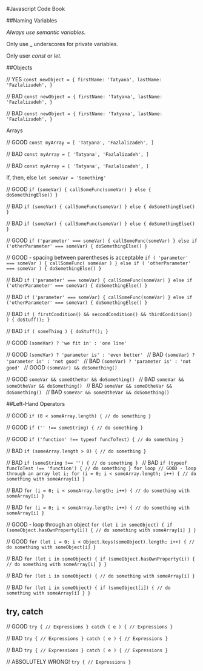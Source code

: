 #Javascript Code Book

##Naming Variables

*Always use semantic variables*.

Only use _ underscores for private variables.

Only user *const* or *let*.



##Objects

// YES
`const newObject = {
	firstName: 'Tatyana',
	lastName: 'Fazlalizadeh',
}`

// BAD
  `const newObject = { firstName: 'Tatyana', lastName: 'Fazlalizadeh', }`

// BAD
`const newObject = { firstName: 'Tatyana',
	lastName: 'Fazlalizadeh', }`

Arrays

// GOOD
`const myArray = [
	'Tatyana',
	'Fazlalizadeh',
]`

// BAD
`const myArray = [ 'Tatyana', 'Fazlalizadeh', ]`

// BAD
`const myArray = [ 'Tatyana',
	'Fazlalizadeh', ]`


If, then, else
`let someVar = 'Something'`

// GOOD
`if (someVar) {
	callSomeFunc(someVar)
} else {
	doSomethingElse()
}`

// BAD
`if (someVar) { callSomeFunc(someVar) } else { doSomethingElse() }`

// BAD
`if (someVar) {
 callSomeFunc(someVar)
}
else {
 doSomethingElse()
}`

// GOOD
`if ('parameter' === someVar) {
	callSomeFunc(someVar)
} else
if ('otherParameter' === someVar) {
	doSomethingElse()
}`

// GOOD - spacing between parentheses is acceptable
`if ( 'parameter' === someVar ) {
	callSomeFunc( someVar )
} else
if ( 'otherParameter' === someVar ) {
	doSomethingElse()
}`

// BAD
`if ('parameter' === someVar)
{
	callSomeFunc(someVar)
}
else if ('otherParameter' === someVar)
{
	doSomethingElse()
}`

// BAD
`if ('parameter' === someVar)
{
	callSomeFunc(someVar)
} else if ('otherParameter' === someVar)
{
	doSomethingElse()
}`

// BAD
`if (
    firstCondition() &&
    secondCondition() &&
    thirdCondition()
) {
    doStuff();
}`

// BAD
`if (
    someThing
) {
    doStuff();
}`

// GOOD
`(someVar) ? 'we fit in' : 'one line'`

// GOOD
`(someVar)
	? 'parameter is'
	: 'even better'
`
// BAD
`(someVar) ?
	'parameter is' :
	'not good'
`
// BAD
`(someVar)
? 'parameter is'
: 'not good'
`
// GOOD
`(someVar) && doSomething()`

// GOOD
`someVar
	&& someOtheVar
	&& doSomething()
`
// BAD
`someVar &&
someOtheVar &&
doSomething()
`
// BAD
`someVar &&
	someOtheVar &&
	doSomething()
`
// BAD
`someVar && someOtheVar && doSomething()`

##Left-Hand Operators

// GOOD
`if (0 < someArray.length) {
	// do something
}`

// GOOD
`if ('' !== someString) {
	// do something
}`

// GOOD
`if ('function' !== typeof funcToTest) {
	// do something
}`

// BAD
`if (someArray.length > 0) {
	// do something
}`

// BAD
`if (someString !== '') {
	// do something
}
`
// BAD
`if (typeof funcToTest !== 'function') {
	// do something
}
for loop
// GOOD - loop through an array
let i;
for (i = 0; i < someArray.length; i++) {
	// do something with someArray[i]
}`

// BAD
`for (i = 0; i < someArray.length; i++) {
	// do something with someArray[i]
}`

// BAD
`for (i = 0; i < someArray.length; i++)
{
	// do something with someArray[i]
}`

// GOOD - loop through an object
`for (let i in someObject) {
	if (someObject.hasOwnProperty(i)) {
		// do something with someArray[i]
	}
}`

// GOOD
`for (let i = 0; i < Object.keys(someObject).length; i++) {
	// do something with someObject[i]
}`

// BAD
`for (let i in someObject)
{
	if (someObject.hasOwnProperty(i))
	{
		// do something with someArray[i]
	}
}`

// BAD
`for (let i in someObject) {
	// do something with someArray[i]
}`

// BAD
`for (let i in someObject) {
	if (someObject[i]) {
		// do something with someArray[i]
	}
}`

## try, catch
// GOOD
`try {
    // Expressions
} catch ( e ) {
    // Expressions
}`

// BAD
`try
{
    // Expressions
} catch ( e )
{
    // Expressions
}`

// BAD
`try {
    // Expressions
}
catch ( e ) {
    // Expressions
}`

// ABSOLUTELY WRONG!
`try {
    // Expressions
}`
